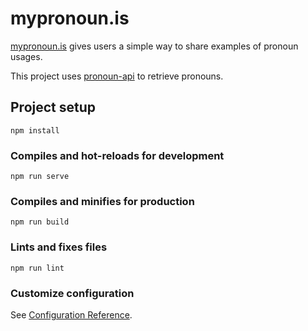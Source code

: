# mypronoun.is
[mypronoun.is](https://mypronoun.is) gives users a simple way to share examples of pronoun usages.

This project uses [pronoun-api](https://github.com/browncap/pronoun-api) to retrieve pronouns.

## Project setup
```
npm install
```

### Compiles and hot-reloads for development
```
npm run serve
```

### Compiles and minifies for production
```
npm run build
```

### Lints and fixes files
```
npm run lint
```

### Customize configuration
See [Configuration Reference](https://cli.vuejs.org/config/).
